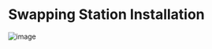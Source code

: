 # Swapping Station Installation
![image](https://user-images.githubusercontent.com/67474818/126385363-f07f3ddf-b0ac-4f86-a47a-91b310d3676a.png)

